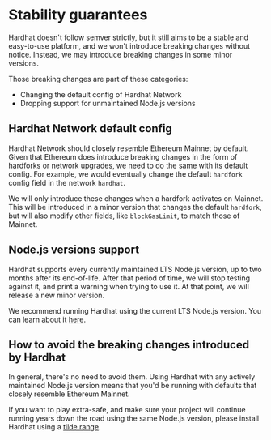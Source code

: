 # Stability guarantees

Hardhat doesn't follow semver strictly, but it still aims to be a stable and easy-to-use platform, and we won't introduce breaking changes without notice. Instead, we may introduce breaking changes in some minor versions.

Those breaking changes are part of these categories:

- Changing the default config of Hardhat Network
- Dropping support for unmaintained Node.js versions

## Hardhat Network default config

Hardhat Network should closely resemble Ethereum Mainnet by default. Given that Ethereum does introduce breaking changes in the form of hardforks or network upgrades, we need to do the same with its default config. For example, we would eventually change the default `hardfork` config field in the network `hardhat`.

We will only introduce these changes when a hardfork activates on Mainnet. This will be introduced in a minor version that changes the default `hardfork`, but will also modify other fields, like `blockGasLimit`, to match those of Mainnet.

## Node.js versions support

Hardhat supports every currently maintained LTS Node.js version, up to two months after its end-of-life. After that period of time, we will stop testing against it, and print a warning when trying to use it. At that point, we will release a new minor version.

We recommend running Hardhat using the current LTS Node.js version. You can learn about it [here](https://nodejs.org/en/about/releases/).

## How to avoid the breaking changes introduced by Hardhat

In general, there's no need to avoid them. Using Hardhat with any actively maintained Node.js version means that you'd be running with defaults that closely resemble Ethereum Mainnet.

If you want to play extra-safe, and make sure your project will continue running years down the road using the same Node.js version, please install Hardhat using a [tilde range](https://docs.npmjs.com/cli/v7/using-npm/semver#tilde-ranges-123-12-1).

